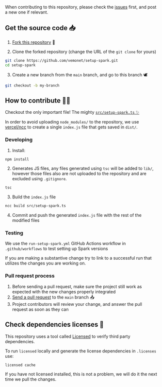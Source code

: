 When contributing to this repository, please check the [issues](https://github.com/vemonet/setup-spark/issues) first, and post a new one if relevant.

## Get the source code 📥

1. [Fork this repository](https://github.com/vemonet/setup-spark/fork) 🍴

2. Clone the forked repository (change the URL of the `git clone` for yours)

```bash
git clone https://github.com/vemonet/setup-spark.git
cd setup-spark
```

3. Create a new branch from the `main` branch, and go to this branch 🕊️

```bash
git checkout -b my-branch
```

## How to contribute 👩‍💻

Checkout the only important file! The mighty [`src/setup-spark.ts` ✨](https://github.com/vemonet/setup-spark/blob/main/src/setup-spark.ts)

In order to avoid uploading `node_modules/` to the repository, we use [vercel/ncc](https://github.com/vercel/ncc) to create a single `index.js` file that gets saved in `dist/`.

### Developing

1. Install:

```bash
npm install
```

2. Generates JS files, any files generated using `tsc` will be added to `lib/`, however those files also are not uploaded to the repository and are excluded using `.gitignore`.

```bash
tsc
```

3. Build the `index.js` file

```bash
ncc build src/setup-spark.ts
```

4. Commit and push the generated `index.js` file with the rest of the modified files

### Testing

We use the `run-setup-spark.yml` GitHub Actions workflow in `.github/workflows` to test setting up Spark versions

If you are making a substantive change try to link to a successful run that utilizes the changes you are working on.

### Pull request process

1. Before sending a pull request, make sure the project still work as expected with the new changes properly integrated
2. [Send a pull request](https://github.com/vemonet/setup-spark/compare) to the `main` branch 📤
3. Project contributors will review your change, and answer the pull request as soon as they can

## Check dependencies licenses 📜

This repository uses a tool called [Licensed](https://github.com/github/licensed) to verify third party dependencies. 

To run `licensed` locally and generate the license dependencies in `.licenses` use:

```bash
licensed cache
```

If you have not licensed installed, this is not a problem, we will do it the next time we pull the changes.